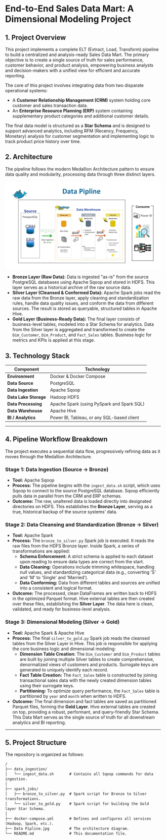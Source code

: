 # End-to-End Sales Data Mart: A Dimensional Modeling Project



## 1. Project Overview

This project implements a complete ELT (Extract, Load, Transform) pipeline to build a centralized and analysis-ready Sales Data Mart. The primary objective is to create a single source of truth for sales performance, customer behavior, and product analysis, empowering business analysts and decision-makers with a unified view for efficient and accurate reporting.

The core of this project involves integrating data from two disparate operational systems:
* A **Customer Relationship Management (CRM)** system holding core customer and sales transaction data.
* An **Enterprise Resource Planning (ERP)** system containing supplementary product categories and additional customer details.

The final data model is structured as a **Star Schema** and is designed to support advanced analytics, including RFM (Recency, Frequency, Monetary) analysis for customer segmentation and implementing logic to track product price history over time.

## 2. Architecture

The pipeline follows the modern Medallion Architecture pattern to ensure data quality and modularity, processing data through three distinct layers.

![Data Pipeline Architecture](Data%20Pipline.jpg)


* **Bronze Layer (Raw Data):** Data is ingested "as-is" from the source PostgreSQL databases using Apache Sqoop and stored in HDFS. This layer serves as a historical archive of the raw source data.
* **Silver Layer (Cleansed & Conformed Data):** Apache Spark jobs read the raw data from the Bronze layer, apply cleaning and standardization rules, handle data quality issues, and conform the data from different sources. The result is stored as queryable, structured tables in Apache Hive.
* **Gold Layer (Business-Ready Data):** The final layer consists of business-level tables, modeled into a Star Schema for analytics. Data from the Silver layer is aggregated and transformed to create the `Dim_Customer`, `Dim_Product`, and `Fact_Sales` tables. Business logic for metrics and KPIs is applied at this stage.

## 3. Technology Stack

| Component             | Technology                                      |
| --------------------- | ----------------------------------------------- |
| **Environment** | Docker & Docker Compose                         |
| **Data Source** | PostgreSQL                                      |
| **Data Ingestion** | Apache Sqoop                                    |
| **Data Lake Storage** | Hadoop HDFS                                     |
| **Data Processing** | Apache Spark (using PySpark and Spark SQL)      |
| **Data Warehouse** | Apache Hive                                     |
| **BI / Analytics** | Power BI, Tableau, or any SQL-based client      |

---

## 4. Pipeline Workflow Breakdown

The project executes a sequential data flow, progressively refining data as it moves through the Medallion Architecture.

### Stage 1: Data Ingestion (Source → Bronze)
* **Tool:** Apache Sqoop
* **Process:** The pipeline begins with the `ingest_data.sh` script, which uses Sqoop to connect to the source PostgreSQL database. Sqoop efficiently pulls data in parallel from the CRM and ERP schemas.
* **Outcome:** The raw, unaltered data is loaded directly into designated directories on HDFS. This establishes the **Bronze Layer**, serving as a true, historical backup of the source systems' data.

### Stage 2: Data Cleansing and Standardization (Bronze → Silver)
* **Tool:** Apache Spark
* **Process:** The `bronze_to_silver.py` Spark job is executed. It reads the raw files from the HDFS Bronze layer. Inside Spark, a series of transformations are applied:
    * **Schema Enforcement:** A strict schema is applied to each dataset upon reading to ensure data types are correct from the start.
    * **Data Cleaning:** Operations include trimming whitespace, handling null values, and standardizing categorical data (e.g., converting 'S' and 'M' to 'Single' and 'Married').
    * **Data Conforming:** Data from different tables and sources are unified into a consistent and logical format.
* **Outcome:** The processed, clean DataFrames are written back to HDFS in the optimized Parquet format. Hive external tables are then created over these files, establishing the **Silver Layer**. The data here is clean, validated, and ready for business-level analysis.

### Stage 3: Dimensional Modeling (Silver → Gold)
* **Tool:** Apache Spark & Apache Hive
* **Process:** The final `silver_to_gold.py` Spark job reads the cleansed tables from the Silver Layer in Hive. This job is responsible for applying the core business logic and dimensional modeling:
    * **Dimension Table Creation:** The `Dim_Customer` and `Dim_Product` tables are built by joining multiple Silver tables to create comprehensive, denormalized views of customers and products. Surrogate keys are generated to uniquely identify each record.
    * **Fact Table Creation:** The `Fact_Sales` table is constructed by joining transactional sales data with the newly created dimension tables using their surrogate keys.
    * **Partitioning:** To optimize query performance, the `Fact_Sales` table is partitioned by `year` and `month` when written to HDFS.
* **Outcome:** The final dimension and fact tables are saved as partitioned Parquet files, forming the **Gold Layer**. Hive external tables are created on top, providing a robust, performant, and query-friendly Star Schema. This Data Mart serves as the single source of truth for all downstream analytics and BI reporting.

---

## 5. Project Structure

The repository is organized as follows:

```
/
├── data_ingestion/
│   └── ingest_data.sh       # Contains all Sqoop commands for data ingestion.
│
├── spark_jobs/
│   ├── bronze_to_silver.py  # Spark script for Bronze to Silver transformations.
│   └── silver_to_gold.py    # Spark script for building the Gold layer Star Schema.
│
├── docker-compose.yml       # Defines and configures all services (Hadoop, Spark, etc.).
├── Data Pipline.jpg         # The architecture diagram.
└── README.md                # This documentation file.
```
